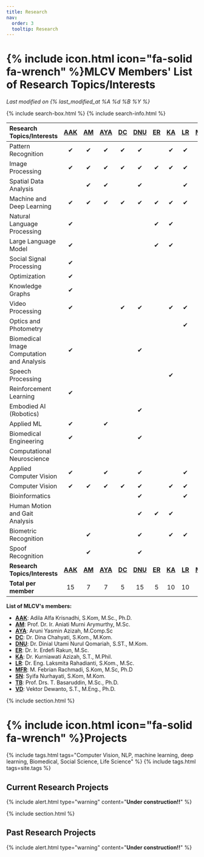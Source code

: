 ```yaml
---
title: Research
nav:
  order: 3
  tooltip: Research
---
```


# {% include icon.html icon="fa-solid fa-wrench" %}MLCV Members' List of Research Topics/Interests

_Last modified on {% last_modified_at %A %d %B %Y %}_

{% include search-box.html %}
{% include search-info.html %}


| Research Topics/Interests | [AAK](../members/adila-krisnadhi.html) | [AM](../members/aniati-murni.html) | [AYA](../members/aruni-azizah.html) | [DC](../members/dina-chahyati.html) | [DNU](../members/dinial-utami.html) | [ER](../members/erdefi-rakun.html) | [KA](../members/kurniawati-azizah.html) | [LR](../members/laksmita-rahadianti.html) | [MFR](../members/febrian-rachmadi.html) | NF | [SN](../members/syifa-nurhayati.html) | [TB](../members/t-basaruddin.html) | [VD](../members/vektor-dewanto.html) | Total
| :---- | :----: | :----: | :----: | :----: | :----: | :----: | :----: | :----: | :----: | :----: | :----: | :----: |:----: | :----: |
| Pattern Recognition | <span>&#x2714;</span> | <span>&#x2714;</span> | <span>&#x2714;</span> |   <span>&#x2714;</span> | <span>&#x2714;</span> |   | <span>&#x2714;</span> |   <span>&#x2714;</span> | <span>&#x2714;</span> |   |   |   <span>&#x2714;</span> | <span>&#x2714;</span> | 10
| Image Processing  | <span>&#x2714;</span> | <span>&#x2714;</span> | <span>&#x2714;</span> |   <span>&#x2714;</span> | <span>&#x2714;</span> | <span>&#x2714;</span> | <span>&#x2714;</span> |   <span>&#x2714;</span> | <span>&#x2714;</span> |   |   |   <span>&#x2714;</span> |   | 10
| Spatial Data Analysis |   | <span>&#x2714;</span> | <span>&#x2714;</span> |     | <span>&#x2714;</span> |   |   |   <span>&#x2714;</span> | <span>&#x2714;</span> |   |   |     |   | 5
| Machine and Deep Learning | <span>&#x2714;</span> | <span>&#x2714;</span> | <span>&#x2714;</span> |   <span>&#x2714;</span> | <span>&#x2714;</span> | <span>&#x2714;</span> | <span>&#x2714;</span> |   <span>&#x2714;</span> | <span>&#x2714;</span> | <span>&#x2714;</span> | <span>&#x2714;</span> |   <span>&#x2714;</span> | <span>&#x2714;</span> | 13
| Natural Language Processing  | <span>&#x2714;</span> |   |   |    |   | <span>&#x2714;</span> | <span>&#x2714;</span> |   |    |    |   |    |   | 3
| Large Language Model  | <span>&#x2714;</span> |   |   |    |   | <span>&#x2714;</span> | <span>&#x2714;</span> |   | <span>&#x2714;</span> |   |   |    |   | 4
| Social Signal Processing  | <span>&#x2714;</span> |    |   |    |    |    |   |    |    |   |   |   <span>&#x2714;</span> |   | 2
| Optimization  | <span>&#x2714;</span> |    |   |    |    |    |   |    |    |   |   |   <span>&#x2714;</span> | <span>&#x2714;</span> | 4
| Knowledge Graphs  | <span>&#x2714;</span> |    |   |    |    |    |   |    |    |   |   |     |   | 1
| Video Processing  | <span>&#x2714;</span> |   |   |   <span>&#x2714;</span> | <span>&#x2714;</span> |   | <span>&#x2714;</span> | <span>&#x2714;</span> | <span>&#x2714;</span> |   |   |   |   | 6
| Optics and Photometry  |   |   |   |   |   |   |   |   <span>&#x2714;</span> |   |   |   |   |   | 1
| Biomedical Image Computation and Analysis  | <span>&#x2714;</span> |   |   |   | <span>&#x2714;</span> |   |   |   | <span>&#x2714;</span> |   | <span>&#x2714;</span> |     |   | 4
| Speech Processing  |   |   |   |   |   |   | <span>&#x2714;</span> |   |   |   |   |   |   | 1
| Reinforcement Learning  | <span>&#x2714;</span> |   |   |   |   |   |   |   | <span>&#x2714;</span> |   |   |   | <span>&#x2714;</span> | 3
| Embodied AI (Robotics)  |   |   |   |   | <span>&#x2714;</span> |   |   |   |   |   |   |   | <span>&#x2714;</span> | 2
| Applied ML  | <span>&#x2714;</span> |   | <span>&#x2714;</span> |   |   |   |   |   | <span>&#x2714;</span> | <span>&#x2714;</span> |   |   <span>&#x2714;</span> | <span>&#x2714;</span> | 6
| Biomedical Engineering  | <span>&#x2714;</span> |   |   |   | <span>&#x2714;</span> |    |   |   | <span>&#x2714;</span> | <span>&#x2714;</span> |   |   |   | 4
| Computational Neuroscience  |   |   |   |   |   |   |   |   | <span>&#x2714;</span> | <span>&#x2714;</span> |    |   |   | 2
| Applied Computer Vision  | <span>&#x2714;</span> |   | <span>&#x2714;</span> |   | <span>&#x2714;</span> |   |   | <span>&#x2714;</span> | <span>&#x2714;</span> |   |   |     |   | 5
| Computer Vision  | <span>&#x2714;</span> | <span>&#x2714;</span> | <span>&#x2714;</span> |   <span>&#x2714;</span> | <span>&#x2714;</span> |   | <span>&#x2714;</span> | <span>&#x2714;</span> | <span>&#x2714;</span> |   |   |   <span>&#x2714;</span> |   | 9
| Bioinformatics  |   |   |   |   | <span>&#x2714;</span> |   |   | <span>&#x2714;</span> | <span>&#x2714;</span> |   |   | <span>&#x2714;</span> | <span>&#x2714;</span> | 5
| Human Motion and Gait Analysis |   |   |   |   | <span>&#x2714;</span> | <span>&#x2714;</span> | <span>&#x2714;</span> |   | <span>&#x2714;</span> |   |   | <span>&#x2714;</span> |   | 5
| Biometric Recognition  |   | <span>&#x2714;</span> |   |   | <span>&#x2714;</span> |   | <span>&#x2714;</span> | <span>&#x2714;</span> |   |   |   |<span>&#x2714;</span> |   | 5
| Spoof Recognition  |   | <span>&#x2714;</span> |   |   | <span>&#x2714;</span> |   |   |   |   |   |   |   |   | 2
| **Research Topics/Interests** | [**AAK**](../members/adila-krisnadhi.html) | [**AM**](../members/aniati-murni.html) | [**AYA**](../members/aruni-azizah.html) | [**DC**](../members/dina-chahyati.html) | [**DNU**](../members/dinial-utami.html) | [**ER**](../members/erdefi-rakun.html) | [**KA**](../members/kurniawati-azizah.html) | [**LR**](../members/laksmita-rahadianti.html) | [**MFR**](../members/febrian-rachmadi.html) | **NF** | [**SN**](../members/syifa-nurhayati.html) | [**TB**](../members/t-basaruddin.html) | [**VD**](../members/vektor-dewanto.html) | **Total**
| **Total per member** | 15 | 7 | 7 | 5 | 15 | 5 | 10 | 10 | 15 | 4 | 3 | 9 | 7 | 

**List of MLCV's members:**
- [**AAK**](../members/adila-krisnadhi.html): Adila Alfa Krisnadhi, S.Kom, M.Sc., Ph.D.
- [**AM**](../members/aniati-murni.html): Prof. Dr. Ir. Aniati Murni Arymurthy, M.Sc.
- [**AYA**](../members/aruni-azizah.html): Aruni Yasmin Azizah, M.Comp.Sc
- [**DC**](../members/dina-chahyati.html): Dr. Dina Chahyati, S.Kom., M.Kom.
- [**DNU**](../members/dinial-utami.html): Dr. Dinial Utami Nurul Qomariah, S.ST., M.Kom.
- [**ER**](../members/erdefi-rakun.html): Dr. Ir. Erdefi Rakun, M.Sc.
- [**KA**](../members/kurniawati-azizah.html): Dr. Kurniawati Azizah, S.T., M.Phil.
- [**LR**](../members/laksmita-rahadianti.html): Dr. Eng. Laksmita Rahadianti, S.Kom., M.Sc.
- [**MFR**](../members/febrian-rachmadi.html): M. Febrian Rachmadi, S.Kom, M.Sc, Ph.D
- [**SN**](../members/syifa-nurhayati.html): Syifa Nurhayati, S.Kom, M.Kom.
- [**TB**](../members/t-basaruddin.html): Prof. Drs. T. Basaruddin, M.Sc., Ph.D.
- [**VD**](../members/vektor-dewanto.html): Vektor Dewanto, S.T., M.Eng., Ph.D.

{% include section.html %}

# {% include icon.html icon="fa-solid fa-wrench" %}Projects

{% include tags.html tags="Computer Vision, NLP, machine learning, deep learning, Biomedical, Social Science, Life Science" %}
{% include tags.html tags=site.tags %}

## Current Research Projects
{% include alert.html type="warning" content="**Under construction!!**" %}

{% include section.html %}
## Past Research Projects
{% include alert.html type="warning" content="**Under construction!!**" %}
